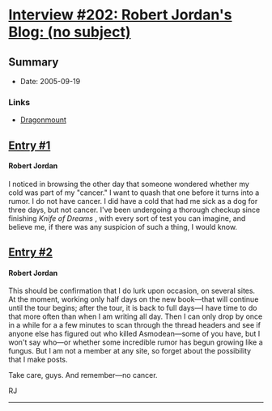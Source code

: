 # [Interview #202: Robert Jordan's Blog: (no subject)](https://www.theoryland.com/intvmain.php?i=202)

## Summary

- Date: 2005-09-19

### Links

- [Dragonmount](http://www.dragonmount.com/forums/blog/4/entry-321-no-subject/)


## [Entry #1](./t-202/1)

#### Robert Jordan

I noticed in browsing the other day that someone wondered whether my cold was part of my "cancer." I want to quash that one before it turns into a rumor. I do not have cancer. I did have a cold that had me sick as a dog for three days, but not cancer. I've been undergoing a thorough checkup since finishing
*Knife of Dreams*
, with every sort of test you can imagine, and believe me, if there was any suspicion of such a thing, I would know.

## [Entry #2](./t-202/2)

#### Robert Jordan

This should be confirmation that I do lurk upon occasion, on several sites. At the moment, working only half days on the new book—that will continue until the tour begins; after the tour, it is back to full days—I have time to do that more often than when I am writing all day. Then I can only drop by once in a while for a a few minutes to scan through the thread headers and see if anyone else has figured out who killed Asmodean—some of you have, but I won't say who—or whether some incredible rumor has begun growing like a fungus. But I am not a member at any site, so forget about the possibility that I make posts.

Take care, guys. And remember—no cancer.

RJ


---

